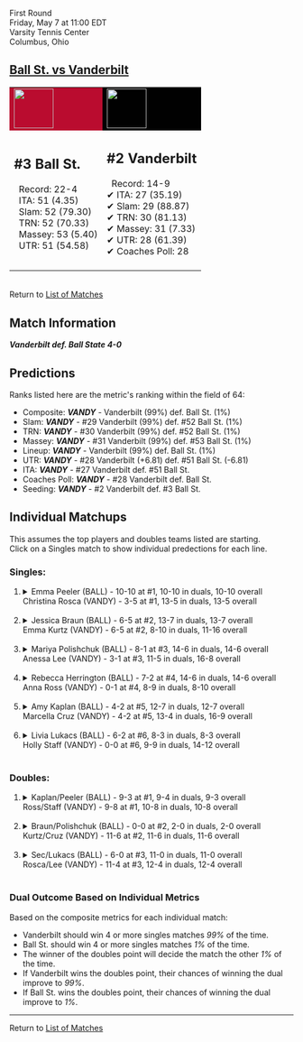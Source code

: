 First Round  
Friday, May 7 at 11:00 EDT  
Varsity Tennis Center  
Columbus, Ohio  
## [Ball St. vs Vanderbilt](https://www.ncaa.com/game/5833676)  

<table><tr style="background-color: #d9d9d9 !important"><td style="background-color: #BA0C2F !important"><img src="https://www.ncaa.com/sites/default/files/images/logos/schools/b/ball-st.70.png" width="70" height="70" /></td><td style="background-color: #010101 !important"><img src="https://www.ncaa.com/sites/default/files/images/logos/schools/v/vanderbilt.70.png" width="70" height="70" /></td></tr><tr>
<td>  

<h2>#3 Ball St.</h2>  
&nbsp; Record: 22-4<br>  
&nbsp; ITA: 51 (4.35)<br>  
&nbsp; Slam: 52 (79.30)<br>  
&nbsp; TRN: 52 (70.33)<br>  
&nbsp; Massey: 53 (5.40)<br>  
&nbsp; UTR: 51 (54.58)<br>  
<br>  

</td>
<td>  

<h2>#2 Vanderbilt</h2>  
&nbsp; Record: 14-9<br>  
&#10004; ITA: 27 (35.19)<br>  
&#10004; Slam: 29 (88.87)<br>  
&#10004; TRN: 30 (81.13)<br>  
&#10004; Massey: 31 (7.33)<br>  
&#10004; UTR: 28 (61.39)<br>  
&#10004; Coaches Poll: 28<br>  
<br>  

</td>
</tr></table>  


<br>Return to [List of Matches](../index.md)  

## Match Information  
***Vanderbilt def. Ball State 4-0***  

## Predictions  

Ranks listed here are the metric's ranking within the field of 64:  
- Composite: ***VANDY*** - Vanderbilt (99%) def. Ball St. (1%)  
- Slam: ***VANDY*** - #29 Vanderbilt (99%) def. #52 Ball St. (1%)  
- TRN: ***VANDY*** - #30 Vanderbilt (99%) def. #52 Ball St. (1%)  
- Massey: ***VANDY*** - #31 Vanderbilt (99%) def. #53 Ball St. (1%)  
- Lineup: ***VANDY*** - Vanderbilt (99%) def. Ball St. (1%)  
- UTR: ***VANDY*** - #28 Vanderbilt (+6.81) def. #51 Ball St. (-6.81)  
- ITA: ***VANDY*** - #27 Vanderbilt def. #51 Ball St.  
- Coaches Poll: ***VANDY*** - #28 Vanderbilt def. Ball St.  
- Seeding: ***VANDY*** - #2 Vanderbilt def. #3 Ball St.  

## Individual Matchups  
This assumes the top players and doubles teams listed are starting.  
Click on a Singles match to show individual predections for each line.  

### Singles:  

<ol>
<li><details>
<summary markdown="span">Emma Peeler (BALL) - 10-10 at #1, 10-10 in duals, 10-10 overall<br>Christina Rosca (VANDY) - 3-5 at #1, 13-5 in duals, 13-5 overall</summary>
<h4>Predictions</h4><ul>
<li>Composite: <b><i>VANDY</i></b> - Rosca (95%) def. Peeler (5%)</li>  
<li>Slam: <b><i>VANDY</i></b> - Rosca (92%) def. Peeler (8%)</li>  
<li>TRN: <b><i>VANDY</i></b> - Rosca (98%) def. Peeler (2%)</li>  
<li>Massey: <b><i>VANDY</i></b> - Rosca (95%) def. Peeler (5%)</li>  
<li>UTR: <b><i>VANDY</i></b> - Rosca (96%) def. Peeler (4%)</li>  
<li>ITA: <b><i>VANDY</i></b> - Rosca (14.48) def. Peeler (0.00)</li>  
</ul>
</details>&nbsp;</li>
<li><details>
<summary markdown="span">Jessica Braun (BALL) - 6-5 at #2, 13-7 in duals, 13-7 overall<br>Emma Kurtz (VANDY) - 6-5 at #2, 8-10 in duals, 11-16 overall</summary>
<h4>Predictions</h4><ul>
<li>Composite: <b><i>VANDY</i></b> - Kurtz (91%) def. Braun (9%)</li>  
<li>Slam: <b><i>VANDY</i></b> - Kurtz (94%) def. Braun (6%)</li>  
<li>TRN: <b><i>VANDY</i></b> - Kurtz (95%) def. Braun (5%)</li>  
<li>Massey: <b><i>VANDY</i></b> - Kurtz (79%) def. Braun (21%)</li>  
<li>UTR: <b><i>VANDY</i></b> - Kurtz (93%) def. Braun (7%)</li>  
<li>ITA: <b><i>VANDY</i></b> - Kurtz (3.05) def. Braun (1.69)</li>  
</ul>
</details>&nbsp;</li>
<li><details>
<summary markdown="span">Mariya Polishchuk (BALL) - 8-1 at #3, 14-6 in duals, 14-6 overall<br>Anessa Lee (VANDY) - 3-1 at #3, 11-5 in duals, 16-8 overall</summary>
<h4>Predictions</h4><ul>
<li>Composite: <b><i>VANDY</i></b> - Lee (91%) def. Polishchuk (9%)</li>  
<li>Slam: <b><i>VANDY</i></b> - Lee (92%) def. Polishchuk (8%)</li>  
<li>TRN: <b><i>VANDY</i></b> - Lee (95%) def. Polishchuk (5%)</li>  
<li>Massey: <b><i>VANDY</i></b> - Lee (82%) def. Polishchuk (18%)</li>  
<li>UTR: <b><i>VANDY</i></b> - Lee (93%) def. Polishchuk (7%)</li>  
<li>ITA: <b><i>VANDY</i></b> - Lee (2.64) def. Polishchuk (1.84)</li>  
</ul>
</details>&nbsp;</li>
<li><details>
<summary markdown="span">Rebecca Herrington (BALL) - 7-2 at #4, 14-6 in duals, 14-6 overall<br>Anna Ross (VANDY) - 0-1 at #4, 8-9 in duals, 8-10 overall</summary>
<h4>Predictions</h4><ul>
<li>Composite: <b><i>VANDY</i></b> - Ross (95%) def. Herrington (5%)</li>  
<li>Slam: <b><i>VANDY</i></b> - Ross (98%) def. Herrington (2%)</li>  
<li>TRN: <b><i>VANDY</i></b> - Ross (98%) def. Herrington (2%)</li>  
<li>Massey: <b><i>VANDY</i></b> - Ross (90%) def. Herrington (10%)</li>  
<li>UTR: <b><i>VANDY</i></b> - Ross (96%) def. Herrington (4%)</li>  
<li>ITA: <b><i>VANDY</i></b> - Ross (2.20) def. Herrington (1.96)</li>  
</ul>
</details>&nbsp;</li>
<li><details>
<summary markdown="span">Amy Kaplan (BALL) - 4-2 at #5, 12-7 in duals, 12-7 overall<br>Marcella Cruz (VANDY) - 4-2 at #5, 13-4 in duals, 16-9 overall</summary>
<h4>Predictions</h4><ul>
<li>Composite: <b><i>VANDY</i></b> - Cruz (96%) def. Kaplan (4%)</li>  
<li>Slam: <b><i>VANDY</i></b> - Cruz (97%) def. Kaplan (3%)</li>  
<li>TRN: <b><i>VANDY</i></b> - Cruz (98%) def. Kaplan (2%)</li>  
<li>Massey: <b><i>VANDY</i></b> - Cruz (94%) def. Kaplan (6%)</li>  
<li>UTR: <b><i>VANDY</i></b> - Cruz (96%) def. Kaplan (4%)</li>  
<li>ITA: <b><i>VANDY</i></b> - Cruz (2.13) def. Kaplan (1.71)</li>  
</ul>
</details>&nbsp;</li>
<li><details>
<summary markdown="span">Livia Lukacs (BALL) - 6-2 at #6, 8-3 in duals, 8-3 overall<br>Holly Staff (VANDY) - 0-0 at #6, 9-9 in duals, 14-12 overall</summary>
<h4>Predictions</h4><ul>
<li>Composite: <b><i>VANDY</i></b> - Staff (96%) def. Lukacs (4%)</li>  
<li>Slam: <b><i>VANDY</i></b> - Staff (99%) def. Lukacs (1%)</li>  
<li>TRN: <b><i>VANDY</i></b> - Staff (99%) def. Lukacs (1%)</li>  
<li>Massey: <b><i>VANDY</i></b> - Staff (89%) def. Lukacs (11%)</li>  
<li>UTR: <b><i>VANDY</i></b> - Staff (97%) def. Lukacs (3%)</li>  
<li>ITA: <b><i>BALL</i></b> - Lukacs (2.68) def. Staff (1.75)</li>  
</ul>
</details>&nbsp;</li>
</ol>

### Doubles:  

<ol>
<li><details>
<summary markdown="span">Kaplan/Peeler (BALL) - 9-3 at #1, 9-4 in duals, 9-3 overall<br>Ross/Staff (VANDY) - 9-8 at #1, 10-8 in duals, 10-8 overall</summary>
<br>Sorry, we don't have any metrics for this match
</details>&nbsp;</li>
<li><details>
<summary markdown="span">Braun/Polishchuk (BALL) - 0-0 at #2, 2-0 in duals, 2-0 overall<br>Kurtz/Cruz (VANDY) - 11-6 at #2, 11-6 in duals, 11-6 overall</summary>
<br>Sorry, we don't have any metrics for this match
</details>&nbsp;</li>
<li><details>
<summary markdown="span">Sec/Lukacs (BALL) - 6-0 at #3, 11-0 in duals, 11-0 overall<br>Rosca/Lee (VANDY) - 11-4 at #3, 12-4 in duals, 12-4 overall</summary>
<br>Sorry, we don't have any metrics for this match
</details>&nbsp;</li>
</ol>

### Dual Outcome Based on Individual Metrics  
  
Based on the composite metrics for each individual match:  
- Vanderbilt should win 4 or more singles matches _99%_ of the time.  
- Ball St. should win 4 or more singles matches _1%_ of the time.  
- The winner of the doubles point will decide the match the other _1%_ of the time.  
- If Vanderbilt wins the doubles point, their chances of winning the dual improve to _99%_.  
- If Ball St. wins the doubles point, their chances of winning the dual improve to _1%_.  
  
------

Return to [List of Matches](../index.md)  

